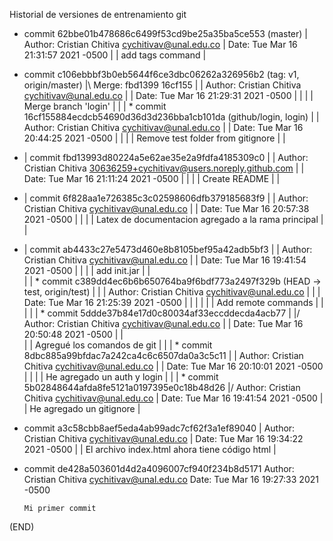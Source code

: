 Historial de versiones de entrenamiento git


* commit 62bbe01b478686c6499f53cd9be25a35ba5ce553 (master)
| Author: Cristian Chitiva <cychitivav@unal.edu.co>
| Date:   Tue Mar 16 21:31:57 2021 -0500
| 
|     add tags command
|   
*   commit c106ebbbf3b0eb5644f6ce3dbc06262a326956b2 (tag: v1, origin/master)
|\  Merge: fbd1399 16cf155
| | Author: Cristian Chitiva <cychitivav@unal.edu.co>
| | Date:   Tue Mar 16 21:29:31 2021 -0500
| | 
| |     Merge branch 'login'
| | 
| * commit 16cf155884ecdcb54690d36d3d236bba1cb101da (github/login, login)
| | Author: Cristian Chitiva <cychitivav@unal.edu.co>
| | Date:   Tue Mar 16 20:44:25 2021 -0500
| | 
| |     Remove test folder from gitignore
| | 
* | commit fbd13993d80224a5e62ae35e2a9fdfa4185309c0
| | Author: Cristian Chitiva <30636259+cychitivav@users.noreply.github.com>
| | Date:   Tue Mar 16 21:11:24 2021 -0500
| | 
| |     Create README
| | 
* | commit 6f828aa1e726385c3c02598606dfb379185683f9
| | Author: Cristian Chitiva <cychitivav@unal.edu.co>
| | Date:   Tue Mar 16 20:57:38 2021 -0500
| | 
| |     Latex de documentacion agregado a la rama principal
| | 
* | commit ab4433c27e5473d460e8b8105bef95a42adb5bf3
| | Author: Cristian Chitiva <cychitivav@unal.edu.co>
| | Date:   Tue Mar 16 19:41:54 2021 -0500
| | 
| |     add init.jar
| |   
| | * commit c389dd4ec6b6b650764ba9f6bdf773a2497f329b (HEAD -> test, origin/test)
| | | Author: Cristian Chitiva <cychitivav@unal.edu.co>
| | | Date:   Tue Mar 16 21:25:39 2021 -0500
| | | 
| | |     Add remote commands
| | | 
| | * commit 5ddde37b84e17d0c80034af33eccddecda4acb77
| |/  Author: Cristian Chitiva <cychitivav@unal.edu.co>
| |   Date:   Tue Mar 16 20:50:48 2021 -0500
| |   
| |       Agregué los comandos de git
| | 
| * commit 8dbc885a99bfdac7a242ca4c6c6507da0a3c5c11
| | Author: Cristian Chitiva <cychitivav@unal.edu.co>
| | Date:   Tue Mar 16 20:10:01 2021 -0500
| | 
| |     He agregado un auth y login
| | 
| * commit 5b02848644afda8fe5121a0197395e0c18b48d26
|/  Author: Cristian Chitiva <cychitivav@unal.edu.co>
|   Date:   Tue Mar 16 19:41:54 2021 -0500
|   
|       He agregado un gitignore
| 
* commit a3c58cbb8aef5eda4ab99adc7cf62f3a1ef89040
| Author: Cristian Chitiva <cychitivav@unal.edu.co>
| Date:   Tue Mar 16 19:34:22 2021 -0500
| 
|     El archivo index.html ahora tiene código html
| 
* commit de428a503601d4d2a4096007cf940f234b8d5171
  Author: Cristian Chitiva <cychitivav@unal.edu.co>
  Date:   Tue Mar 16 19:27:33 2021 -0500

      Mi primer commit
(END)
